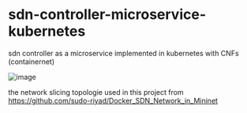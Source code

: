 # sdn-controller-microservice-kubernetes
sdn controller as a microservice implemented in kubernetes
with CNFs (containernet)

![image](https://user-images.githubusercontent.com/96601753/192281135-dc98551a-375e-4295-affb-696f23b962a1.png)

the network slicing topologie  used in this project from https://github.com/sudo-riyad/Docker_SDN_Network_in_Mininet

